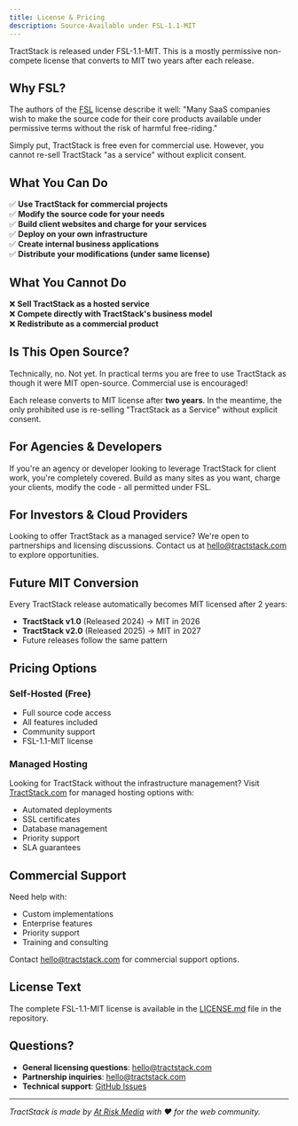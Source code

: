 ```yaml
---
title: License & Pricing
description: Source-Available under FSL-1.1-MIT
---
```


TractStack is released under FSL-1.1-MIT. This is a mostly permissive non-compete license that converts to MIT two years after each release.

## Why FSL?

The authors of the [FSL](https://fsl.software/) license describe it well: "Many SaaS companies wish to make the source code for their core products available under permissive terms without the risk of harmful free-riding."

Simply put, TractStack is free even for commercial use. However, you cannot re-sell TractStack "as a service" without explicit consent.

## What You Can Do

✅ **Use TractStack for commercial projects**  
✅ **Modify the source code for your needs**  
✅ **Build client websites and charge for your services**  
✅ **Deploy on your own infrastructure**  
✅ **Create internal business applications**  
✅ **Distribute your modifications (under same license)**

## What You Cannot Do

❌ **Sell TractStack as a hosted service**  
❌ **Compete directly with TractStack's business model**  
❌ **Redistribute as a commercial product**

## Is This Open Source?

Technically, no. Not yet. In practical terms you are free to use TractStack as though it were MIT open-source. Commercial use is encouraged!

Each release converts to MIT license after **two years**. In the meantime, the only prohibited use is re-selling "TractStack as a Service" without explicit consent.

## For Agencies & Developers

If you're an agency or developer looking to leverage TractStack for client work, you're completely covered. Build as many sites as you want, charge your clients, modify the code - all permitted under FSL.

## For Investors & Cloud Providers

Looking to offer TractStack as a managed service? We're open to partnerships and licensing discussions. Contact us at <hello@tractstack.com> to explore opportunities.

## Future MIT Conversion

Every TractStack release automatically becomes MIT licensed after 2 years:

- **TractStack v1.0** (Released 2024) → MIT in 2026
- **TractStack v2.0** (Released 2025) → MIT in 2027
- Future releases follow the same pattern

## Pricing Options

### Self-Hosted (Free)

- Full source code access
- All features included
- Community support
- FSL-1.1-MIT license

### Managed Hosting

Looking for TractStack without the infrastructure management? Visit [TractStack.com](https://tractstack.com#pricing) for managed hosting options with:

- Automated deployments
- SSL certificates
- Database management
- Priority support
- SLA guarantees

## Commercial Support

Need help with:

- Custom implementations
- Enterprise features
- Priority support
- Training and consulting

Contact <hello@tractstack.com> for commercial support options.

## License Text

The complete FSL-1.1-MIT license is available in the [LICENSE.md](https://github.com/AtRiskMedia/tractstack-go/blob/main/LICENSE.md) file in the repository.

## Questions?

- **General licensing questions**: <hello@tractstack.com>
- **Partnership inquiries**: <hello@tractstack.com>
- **Technical support**: [GitHub Issues](https://github.com/AtRiskMedia/tractstack-go/issues)

---

_TractStack is made by [At Risk Media](https://atriskmedia.com) with ❤️ for the web community._
